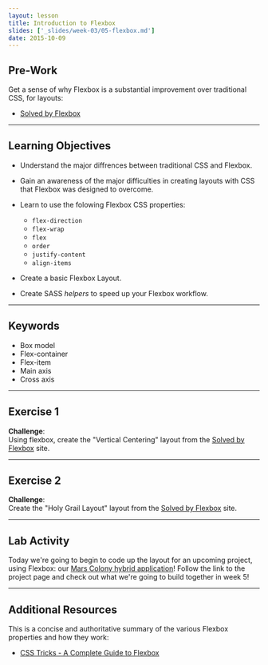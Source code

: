 ```yaml
---
layout: lesson
title: Introduction to Flexbox
slides: ['_slides/week-03/05-flexbox.md']
date: 2015-10-09
---
```


## Pre-Work

Get a sense of why Flexbox is a substantial improvement over traditional CSS, for layouts:

- [Solved by Flexbox](https://philipwalton.github.io/solved-by-flexbox/)

---

## Learning Objectives

- Understand the major diffrences between traditional CSS and Flexbox.

- Gain an awareness of the major difficulties in creating layouts with CSS that Flexbox was designed to overcome.

- Learn to use the folowing Flexbox CSS properties:
	- `flex-direction`
	- `flex-wrap`
	- `flex`
	- `order`
	- `justify-content`
	- `align-items`

- Create a basic Flexbox Layout.
- Create SASS *helpers* to speed up your Flexbox workflow.

---

## Keywords

- Box model
- Flex-container
- Flex-item
- Main axis
- Cross axis

---

## Exercise 1

**Challenge**: <br>
Using flexbox, create the "Vertical Centering" layout from the [Solved by Flexbox](https://philipwalton.github.io/solved-by-flexbox/) site.

---

## Exercise 2

**Challenge**: <br>
Create the "Holy Grail Layout" layout from the [Solved by Flexbox](https://philipwalton.github.io/solved-by-flexbox/) site.

---

## Lab Activity

Today we're going to begin to code up the layout for an upcoming project, using Flexbox: our [Mars Colony hybrid application](http://redacademy.com/project/project-4-mars-colony-hybrid-app/)! Follow the link to the project page and check out what we're going to build together in week 5!

---

## Additional Resources
<!-- 
Animate.css is a popular open-source library for adding drop-in CSS animations for your projects.

- [Animate.css](https://daneden.github.io/animate.css/) -->
<!-- 
Here is a comprehensive set of tutorials on Flexbox that will take you from beginned to advanced over the course of 20 videos. Enjoy!

- [What the Flexbox!?](http://flexbox.io) -->

This is a concise and authoritative summary of the various Flexbox properties and how they work: 

- [CSS Tricks - A Complete Guide to Flexbox](https://css-tricks.com/snippets/css/a-guide-to-flexbox/)

